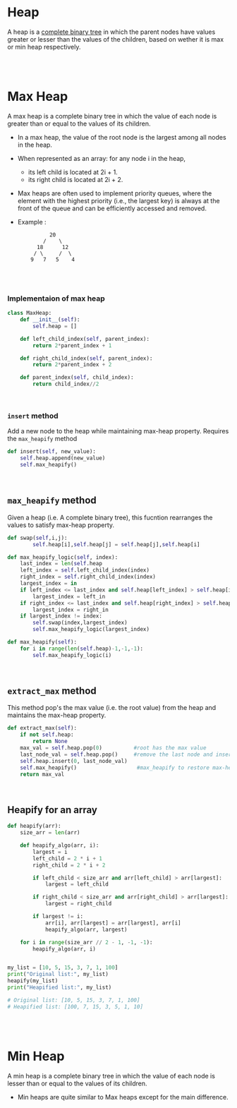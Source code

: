 # Heap

A heap is a [complete binary tree](./trees/binary-tree.md####complete-binary-tree)  in which the parent nodes have values greater or lesser than the values of the children, based on wether it is max or min heap respectively.

<br/>
<br/>

# Max Heap

A max heap is a complete binary tree in which the value of each node is greater than or equal to the values of its children.

- In a max heap, the value of the root node is the largest among all nodes in the heap.
- When represented as an array: for any node i in the heap,
  - its left child is located at 2i + 1.
  - its right child is located at 2i + 2.
- Max heaps are often used to implement priority queues, where the element with the highest priority (i.e., the largest key) is always at the front of the queue and can be efficiently accessed and removed.

- Example :

  ```
            20
          /    \
        18      12
       / \     /  \
      9   7   5    4

  ```

<br/>
<br/>

### Implementaion of max heap

```python
class MaxHeap:
    def __init__(self):
        self.heap = []

    def left_child_index(self, parent_index):
        return 2*parent_index + 1

    def right_child_index(self, parent_index):
        return 2*parent_index + 2

    def parent_index(self, child_index):
        return child_index//2
```

<br/>

### `insert` method

Add a new node to the heap while maintaining max-heap property. Requires the `max_heapify` method

```python
def insert(self, new_value):
    self.heap.append(new_value)
    self.max_heapify()
```

<br/>

## `max_heapify` method

Given a heap (i.e. A complete binary tree), this fucntion rearranges the values to satisfy max-heap property.

```python
def swap(self,i,j):
        self.heap[i],self.heap[j] = self.heap[j],self.heap[i]

def max_heapify_logic(self, index):
    last_index = len(self.heap
    left_index = self.left_child_index(index)
    right_index = self.right_child_index(index)
    largest_index = in
    if left_index <= last_index and self.heap[left_index] > self.heap[index]:
        largest_index = left_in
    if right_index <= last_index and self.heap[right_index] > self.heap[largest_index]:
        largest_index = right_in
    if largest_index != index:
        self.swap(index,largest_index)
        self.max_heapify_logic(largest_index)

def max_heapify(self):
    for i in range(len(self.heap)-1,-1,-1):
        self.max_heapify_logic(i)

```

<br/>

## `extract_max` method

This method pop's the max value (i.e. the root value) from the heap and maintains the max-heap property.

```python
def extract_max(self):
    if not self.heap:
        return None
    max_val = self.heap.pop(0)          #root has the max value
    last_node_val = self.heap.pop()     #remove the last node and insert it as root
    self.heap.insert(0, last_node_val)
    self.max_heapify()                   #max_heapify to restore max-heap property
    return max_val
```

<br>

## Heapify for an array

```py
def heapify(arr):
    size_arr = len(arr)

    def heapify_algo(arr, i):
        largest = i
        left_child = 2 * i + 1
        right_child = 2 * i + 2

        if left_child < size_arr and arr[left_child] > arr[largest]:
            largest = left_child

        if right_child < size_arr and arr[right_child] > arr[largest]:
            largest = right_child

        if largest != i:
            arr[i], arr[largest] = arr[largest], arr[i]
            heapify_algo(arr, largest)

    for i in range(size_arr // 2 - 1, -1, -1):
        heapify_algo(arr, i)


my_list = [10, 5, 15, 3, 7, 1, 100]
print("Original list:", my_list)
heapify(my_list)
print("Heapified list:", my_list)

# Original list: [10, 5, 15, 3, 7, 1, 100]
# Heapified list: [100, 7, 15, 3, 5, 1, 10]
```

<br/>
<br/>

# Min Heap

A min heap is a complete binary tree in which the value of each node is lesser than or equal to the values of its children.

- Min heaps are quite similar to Max heaps except for the main difference.
